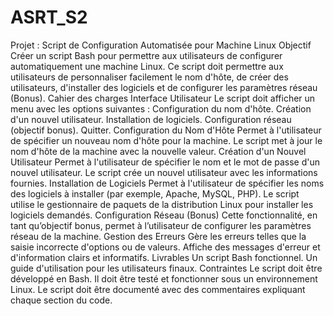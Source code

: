 # ASRT_S2

Projet : Script de Configuration Automatisée pour Machine Linux
Objectif
Créer un script Bash pour permettre aux utilisateurs de configurer automatiquement une machine Linux. Ce script doit permettre aux utilisateurs de personnaliser facilement le nom d'hôte, de créer des utilisateurs, d'installer des logiciels et de configurer les paramètres réseau (Bonus).
Cahier des charges
Interface Utilisateur
Le script doit afficher un menu avec les options suivantes :
Configuration du nom d'hôte.
Création d'un nouvel utilisateur.
Installation de logiciels.
Configuration réseau (objectif bonus).
Quitter.
Configuration du Nom d'Hôte
Permet à l'utilisateur de spécifier un nouveau nom d'hôte pour la machine.
Le script met à jour le nom d'hôte de la machine avec la nouvelle valeur.
Création d'un Nouvel Utilisateur
Permet à l'utilisateur de spécifier le nom et le mot de passe d'un nouvel utilisateur.
Le script crée un nouvel utilisateur avec les informations fournies.
Installation de Logiciels
Permet à l'utilisateur de spécifier les noms des logiciels à installer (par exemple, Apache, MySQL, PHP).
Le script utilise le gestionnaire de paquets de la distribution Linux pour installer les logiciels demandés.
Configuration Réseau (Bonus)
Cette fonctionnalité, en tant qu’objectif bonus, permet à l’utilisateur de configurer les paramètres réseau de la machine.
Gestion des Erreurs
Gère les erreurs telles que la saisie incorrecte d'options ou de valeurs.
Affiche des messages d'erreur et d'information clairs et informatifs.
Livrables
Un script Bash fonctionnel.
Un guide d'utilisation pour les utilisateurs finaux.
Contraintes
Le script doit être développé en Bash.
Il doit être testé et fonctionner sous un environnement Linux.
Le script doit être documenté avec des commentaires expliquant chaque section du code.

